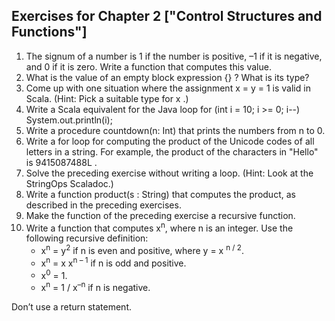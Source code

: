 ## Exercises for Chapter 2 ["Control Structures and Functions"]

1. The signum of a number is 1 if the number is positive, –1 if it is negative, and 0 if it is zero. Write a function that computes this value.
2. What is the value of an empty block expression  {} ? What is its type?
3. Come up with one situation where the assignment  x = y = 1 is valid in Scala. (Hint: Pick a suitable type for  x .)
4. Write a Scala equivalent for the Java loop for (int i = 10; i >= 0; i--) System.out.println(i);
5. Write a procedure  countdown(n: Int) that prints the numbers from n to 0.
6. Write a  for loop for computing the product of the Unicode codes of all letters in a string. For example, the product of the characters in  "Hello" is  9415087488L .
7. Solve the preceding exercise without writing a loop. (Hint: Look at the  StringOps Scaladoc.)
8. Write a function  product(s : String) that computes the product, as described in the preceding exercises.
9. Make the function of the preceding exercise a recursive function.
10. Write a function that computes x<sup>n</sup>, where n is an integer. Use the following recursive definition:
	- x<sup>n</sup> = y<sup>2</sup> if n is even and positive, where y = x <sup>n / 2</sup>.
	- x<sup>n</sup> = x x<sup>n – 1</sup> if n is odd and positive.
	- x<sup>0</sup> = 1.
	- x<sup>n</sup> = 1 / x<sup>–n</sup> if n is negative.

Don’t use a  return statement.